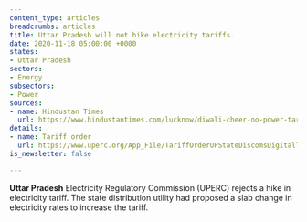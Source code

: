 ```yaml
---
content_type: articles
breadcrumbs: articles
title: Uttar Pradesh will not hike electricity tariffs.
date: 2020-11-18 05:00:00 +0000
states:
- Uttar Pradesh
sectors:
- Energy
subsectors:
- Power
sources:
- name: Hindustan Times
  url: https://www.hindustantimes.com/lucknow/diwali-cheer-no-power-tarrif-hike-slabs-unchanged-in-uttar-pradesh/story-HZKyRMNnMhV0Anp3KHagIJ.html
details:
- name: Tariff order
  url: https://www.uperc.org/App_File/TariffOrderUPStateDiscomsDigitallySigned-pdf11112020121317PM.pdf
is_newsletter: false

---
```

**Uttar Pradesh** Electricity Regulatory Commission (UPERC) rejects a hike in electricity tariff. The state distribution utility had proposed a slab change in electricity rates to increase the tariff.
